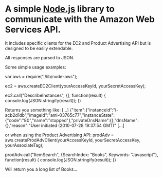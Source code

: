 A simple [Node.js](http://github.com/ry/node) library to communicate with the Amazon Web Services API.
=====

It includes specific clients for the EC2 and Product Advertising API but is designed to be easily extendable.

All responses are parsed to JSON.

Some simple usage examples:

var aws = require("./lib/node-aws");

ec2 = aws.createEC2Client(yourAccessKeyId, yourSecretAccessKey);

ec2.call("DescribeInstances", {}, function(result) {
  console.log(JSON.stringify(result));
})

Returns you something like:
[...]
{"item":{"instanceId":"i-acb2d1db","imageId":"ami-03765c77","instanceState":{"code":"80","name":"stopped"},"privateDnsName":{},"dnsName":{},"reason":"User initiated (2010-07-28 19:37:54 GMT)"
[...] 

or when using the Product Advertising API:
prodAdv = aws.createProdAdvClient(yourAccessKeyId, yourSecretAccessKey, yourAssociateTag);

prodAdv.call("ItemSearch", {SearchIndex: "Books", Keywords: "Javascript"}, function(result) {
  console.log(JSON.stringify(result));
})

Will return you a long list of Books...